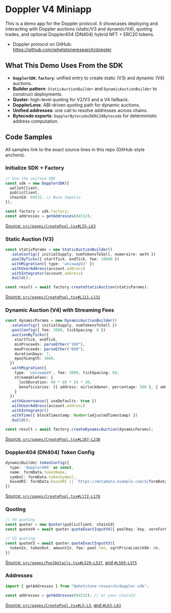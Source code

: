 # Doppler V4 Miniapp

This is a demo app for the Doppler protocol. It showcases deploying and interacting with Doppler auctions (static/V3 and dynamic/V4), quoting trades, and optional Doppler404 (DN404) hybrid NFT + ERC20 tokens.

- Doppler protocol on GitHub: https://github.com/whetstoneresearch/doppler

## What This Demo Uses From the SDK

- **`DopplerSDK.factory`**: unified entry to create static (V3) and dynamic (V4) auctions.
- **Builder pattern**: `StaticAuctionBuilder` and `DynamicAuctionBuilder` to construct deployments.
- **Quoter**: high-level quoting for V2/V3 and a V4 fallback.
- **DopplerLens**: ABI-driven quoting path for dynamic auctions.
- **Unified addresses**: one call to resolve addresses across chains.
- **Bytecode exports**: `DopplerBytecode`/`DERC20Bytecode` for deterministic address computation.

## Code Samples

All samples link to the exact source lines in this repo (GitHub-style anchors).

### Initialize SDK + Factory

```ts
// Use the unified SDK
const sdk = new DopplerSDK({
  walletClient,
  publicClient,
  chainId: 84532, // Base Sepolia
});

const factory = sdk.factory;
const addresses = getAddresses(84532);
```
[Source: `src/pages/CreatePool.tsx#L55-L63`](src/pages/CreatePool.tsx#L55-L63)

### Static Auction (V3)

```ts
const staticParams = new StaticAuctionBuilder()
  .saleConfig({ initialSupply, numTokensToSell, numeraire: weth })
  .poolByTicks({ startTick, endTick, fee: 10000 })
  .withMigration({ type: 'uniswapV2' })
  .withUserAddress(account.address)
  .withIntegrator(account.address)
  .build();

const result = await factory.createStaticAuction(staticParams);
```
[Source: `src/pages/CreatePool.tsx#L111-L131`](src/pages/CreatePool.tsx#L111-L131)

### Dynamic Auction (V4) with Streaming Fees

```ts
const dynamicParams = new DynamicAuctionBuilder()
  .saleConfig({ initialSupply, numTokensToSell })
  .poolConfig({ fee: 3000, tickSpacing: 8 })
  .auctionByTicks({
    startTick, endTick,
    minProceeds: parseEther("100"),
    maxProceeds: parseEther("600"),
    durationDays: 7,
    epochLength: 3600,
  })
  .withMigration({
    type: 'uniswapV4', fee: 3000, tickSpacing: 60,
    streamableFees: {
      lockDuration: 60 * 60 * 24 * 30,
      beneficiaries: [{ address: airlockOwner, percentage: 500 }, { address: account.address, percentage: 9500 }]
    }
  })
  .withGovernance({ useDefaults: true })
  .withUserAddress(account.address)
  .withIntegrator()
  .withTime({ blockTimestamp: Number(adjustedTimestamp) })
  .build();

const result = await factory.createDynamicAuction(dynamicParams);
```
[Source: `src/pages/CreatePool.tsx#L187-L238`](src/pages/CreatePool.tsx#L187-L238)

### Doppler404 (DN404) Token Config

```ts
dynamicBuilder.tokenConfig({
  type: 'doppler404' as const,
  name: formData.tokenName,
  symbol: formData.tokenSymbol,
  baseURI: formData.baseURI || `https://metadata.example.com/${formData.tokenSymbol.toLowerCase()}/`,
})
```
[Source: `src/pages/CreatePool.tsx#L172-L178`](src/pages/CreatePool.tsx#L172-L178)

### Quoting

```ts
// V4 quoting
const quoter = new Quoter(publicClient, chainId)
const quoteV4 = await quoter.quoteExactInputV4({ poolKey: key, zeroForOne, exactAmount: amountIn, hookData: "0x" })

// V3 quoting 
const quoteV3 = await quoter.quoteExactInputV3({
  tokenIn, tokenOut, amountIn, fee: pool.fee, sqrtPriceLimitX96: 0n,
})
```
[Source: `src/pages/PoolDetails.tsx#L529-L537`](src/pages/PoolDetails.tsx#L529-L537), [and `#L569-L575`](src/pages/PoolDetails.tsx#L569-L575)

### Addresses

```ts
import { getAddresses } from "@whetstone-research/doppler-sdk";

const addresses = getAddresses(84532); // or your chainId
```
[Source: `src/pages/CreatePool.tsx#L5-L5`](src/pages/CreatePool.tsx#L5-L5), [and `#L63-L63`](src/pages/CreatePool.tsx#L63-L63)

